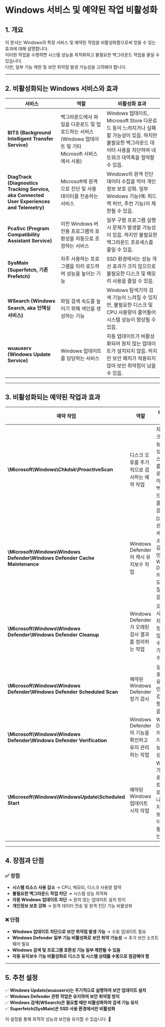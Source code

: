 # Windows 서비스 및 예약된 작업 비활성화

## 1. 개요
이 문서는 Windows의 특정 서비스 및 예약된 작업을 비활성화함으로써 얻을 수 있는 효과에 대해 설명합니다.<br>
이러한 작업을 수행하면 시스템 성능을 최적화하고 불필요한 백그라운드 작업을 줄일 수 있습니다.<br>
다만, 일부 기능 제한 및 보안 취약점 발생 가능성을 고려해야 합니다.

---

## 2. 비활성화되는 Windows 서비스와 효과

| 서비스 | 역할 | 비활성화 효과 |
|---------|---------------------------------|-------------------------------------------------------------|
| **BITS (Background Intelligent Transfer Service)** | 백그라운드에서 파일을 다운로드 및 업로드하는 서비스 (Windows 업데이트 및 기타 Microsoft 서비스에서 사용) | Windows 업데이트, Microsoft Store 다운로드 등이 느려지거나 실패할 가능성이 있음. 하지만 불필요한 백그라운드 데이터 사용을 차단하여 네트워크 대역폭을 절약할 수 있음. |
| **DiagTrack (Diagnostics Tracking Service, aka Connected User Experiences and Telemetry)** | Microsoft에 원격으로 진단 및 사용 데이터를 전송하는 서비스 | Windows의 원격 진단 데이터 수집을 막아 개인정보 보호 강화. 일부 Windows 기능(예: 피드백 허브, 추천 기능)이 제한될 수 있음. |
| **PcaSvc (Program Compatibility Assistant Service)** | 이전 Windows 버전용 프로그램의 호환성을 자동으로 조정하는 서비스 | 일부 구형 프로그램 실행 시 문제가 발생할 가능성이 있음. 하지만 불필요한 백그라운드 프로세스를 줄일 수 있음. |
| **SysMain (Superfetch, 기존 Prefetch)** | 자주 사용하는 프로그램을 미리 로드하여 성능을 높이는 기능 | SSD 환경에서는 성능 개선 효과가 크지 않으므로 불필요한 디스크 및 메모리 사용을 줄일 수 있음. |
| **WSearch (Windows Search, aka 인덱싱 서비스)** | 파일 검색 속도를 높이기 위해 색인을 생성하는 기능 | Windows 탐색기의 검색 기능이 느려질 수 있지만, 불필요한 디스크 및 CPU 사용량이 줄어들어 시스템 성능이 향상될 수 있음. |
| **wuauserv (Windows Update Service)** | Windows 업데이트를 담당하는 서비스 | 자동 업데이트가 비활성화되어 원치 않는 업데이트가 설치되지 않음. 하지만 보안 패치가 적용되지 않아 보안 취약점이 남을 수 있음. |

---

## 3. 비활성화되는 예약된 작업과 효과

| 예약 작업 | 역할 | 비활성화 효과 |
|--------------------------|-----------------------------------|-----------------------------------------------------------|
| **\Microsoft\Windows\Chkdsk\ProactiveScan** | 디스크 오류를 주기적으로 검사하는 예약 작업 | 자동 디스크 검사 기능이 비활성화됨. 디스크 상태를 수동으로 확인해야 하지만, 백그라운드 작업을 줄일 수 있음. |
| **\Microsoft\Windows\Windows Defender\Windows Defender Cache Maintenance** | Windows Defender의 캐시 유지보수 작업 | Defender 관련 프로세스의 리소스 사용 감소. 하지만 Windows Defender의 검사 속도가 느려질 수도 있음. |
| **\Microsoft\Windows\Windows Defender\Windows Defender Cleanup** | Windows Defender가 오래된 검사 결과를 정리하는 작업 | 오래된 검사 기록이 자동으로 정리되지 않으므로 수동 정리가 필요할 수 있음. |
| **\Microsoft\Windows\Windows Defender\Windows Defender Scheduled Scan** | 예약된 Windows Defender 정기 검사 | 실시간 보호 기능은 유지되지만, 예약 검사가 실행되지 않음. |
| **\Microsoft\Windows\Windows Defender\Windows Defender Verification** | Windows Defender의 기능을 확인하고 유지 관리하는 작업 | Windows Defender의 자동 유지 관리 기능이 비활성화됨. |
| **\Microsoft\Windows\WindowsUpdate\Scheduled Start** | 예약된 Windows 업데이트 시작 작업 | Windows가 자동으로 업데이트를 다운로드하거나 설치하지 않음. 보안 업데이트를 수동으로 확인해야 함. |

---

## 4. 장점과 단점

### ✅ 장점
- **시스템 리소스 사용 감소** → CPU, 메모리, 디스크 사용량 절약
- **불필요한 백그라운드 작업 차단** → 시스템 성능 최적화
- **자동 Windows 업데이트 차단** → 원치 않는 업데이트 설치 방지
- **개인정보 보호 강화** → 원격 데이터 전송 및 원격 진단 기능 비활성화

### ❌ 단점
- **Windows 업데이트 차단으로 보안 취약점 발생 가능** → 수동 업데이트 필요
- **Windows Defender 일부 기능 비활성화로 보안 취약 가능성** → 추가 보안 소프트웨어 필요
- **Windows 검색 및 프로그램 호환성 기능 일부 제한될 수 있음**
- **자동 유지보수 기능 비활성화로 디스크 및 시스템 상태를 수동으로 점검해야 함**

---

## 5. 추천 설정
✅ **Windows Update(wuauserv)는 주기적으로 실행하여 보안 업데이트 설치**<br>
✅ **Windows Defender 관련 작업은 유지하여 보안 취약점 방지**<br>
✅ **Windows 검색(WSearch)은 필요할 때만 비활성화하여 검색 기능 유지**<br>
✅ **Superfetch(SysMain)은 SSD 사용 환경에서만 비활성화**

이 설정을 통해 최적의 성능과 보안을 유지할 수 있습니다. 🚀

